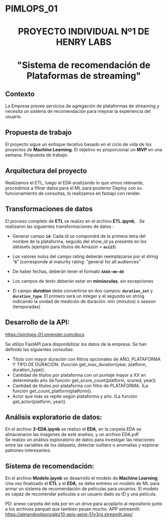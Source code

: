 # PIMLOPS_01


## <h1 align=center> **PROYECTO INDIVIDUAL Nº1 DE HENRY LABS** </h1>

# <h1 align=center>"Sistema de recomendación de Plataformas de streaming" </h1>

## Contexto
La Empresa provee servicios de agregación de plataformas de streaming y necesita un sistema de recomendación para mejorar la experiencia del usuario. 

## Propuesta de trabajo
El proyecto sigue un enfoque iterativo basado en el ciclo de vida de los proyectos de **Machine Learning**. El objetivo es proporcionar un **MVP** en una semana. Propuesta de trabajo:

## Arquitectura del proyecto
Realizamos el ETL, luego el EDA analizando lo que vimos relevante, procedimos a filtrar datos para el ML para posterior Deploy con su funcionamiento de consultas, lo realizamos en fastapi con render.

## Transformaciones de datos
El proceso completo de **ETL** se realizo en el archivo **ETL.ipynb**,  .
Se realizaron las siguientes transformaciones de datos : 

+ Generar campo **`id`**: Cada id se compondrá de la primera letra del nombre de la plataforma, seguido del show_id ya presente en los datasets (ejemplo para títulos de Amazon = **`as123`**)

+ Los valores nulos del campo rating deberán reemplazarse por el string “**`G`**” (corresponde al maturity rating: “general for all audiences”

+ De haber fechas, deberán tener el formato **`AAAA-mm-dd`**

+ Los campos de texto deberán estar en **minúsculas**, sin excepciones

+ El campo ***duration*** debe convertirse en dos campos: **`duration_int`** y **`duration_type`**. El primero será un integer y el segundo un string indicando la unidad de medición de duración: min (minutos) o season (temporadas)

## Desarrollo de la API:  
https://pimlops-01.onrender.com/docs
 
Se utilizo FastAPI para disponibilizar los datos de la empresa. Se han definido las siguientes consultas:  

+ Título con mayor duración con filtros opcionales de AÑO, PLATAFORMA Y TIPO DE DURACIÓN. (función get_max_duration(year, platform, duration_type)).  
+ Cantidad de títulos por plataforma con un puntaje mayor a XX en determinado año (la función get_score_count(platform, scored, year))
+ Cantidad de títulos por plataforma con filtro de PLATAFORMA. (La función get_count_platform(platform)).  
+ Actor que más se repite según plataforma y año. (La función get_actor(platform, year)).  

## Análisis exploratorio de datos:   
En el archivo **3-EDA.ipynb** se realizo el **EDA**, en la carpeta EDA se almacenaron las imagenes de este analisis, y un archivo EDA.pdf  
Se realizo un análisis exploratorio de datos para investigar las relaciones entre las variables de los datasets, detectar outliers o anomalías y explorar patrones interesantes. 

## Sistema de recomendación: 
En el archivo **Modelo.ipynb** se desarrollo el modelo de **Machine Learning**, 
Una vez finalizado el **ETL** y el **EDA**, se debe entreno un modelo de ML para armar un sistema de recomendación de películas para usuarios. El modelo es capaz de recomendar películas a un usuario dado su ID y una película. 

PD: anexo carpeta del eda por en un drive para acoplarlo al repositorio junto a los archivos parquet que tambien pesan mucho.
APP setreamlit: https://alejandrodgonzalez10-apis-apist-51v3rg.streamlit.app/
